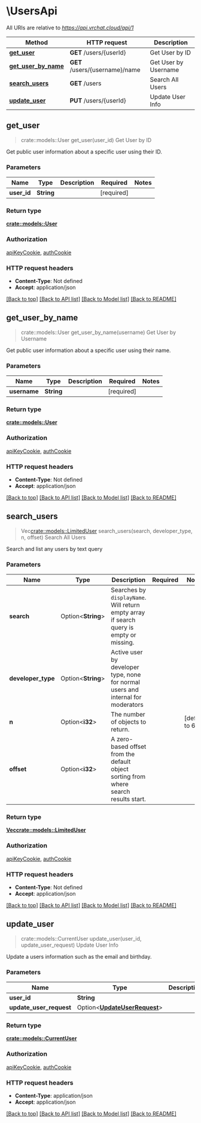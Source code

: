 # \UsersApi

All URIs are relative to *https://api.vrchat.cloud/api/1*

Method | HTTP request | Description
------------- | ------------- | -------------
[**get_user**](UsersApi.md#get_user) | **GET** /users/{userId} | Get User by ID
[**get_user_by_name**](UsersApi.md#get_user_by_name) | **GET** /users/{username}/name | Get User by Username
[**search_users**](UsersApi.md#search_users) | **GET** /users | Search All Users
[**update_user**](UsersApi.md#update_user) | **PUT** /users/{userId} | Update User Info



## get_user

> crate::models::User get_user(user_id)
Get User by ID

Get public user information about a specific user using their ID.

### Parameters


Name | Type | Description  | Required | Notes
------------- | ------------- | ------------- | ------------- | -------------
**user_id** | **String** |  | [required] |

### Return type

[**crate::models::User**](User.md)

### Authorization

[apiKeyCookie](../README.md#apiKeyCookie), [authCookie](../README.md#authCookie)

### HTTP request headers

- **Content-Type**: Not defined
- **Accept**: application/json

[[Back to top]](#) [[Back to API list]](../README.md#documentation-for-api-endpoints) [[Back to Model list]](../README.md#documentation-for-models) [[Back to README]](../README.md)


## get_user_by_name

> crate::models::User get_user_by_name(username)
Get User by Username

Get public user information about a specific user using their name.

### Parameters


Name | Type | Description  | Required | Notes
------------- | ------------- | ------------- | ------------- | -------------
**username** | **String** |  | [required] |

### Return type

[**crate::models::User**](User.md)

### Authorization

[apiKeyCookie](../README.md#apiKeyCookie), [authCookie](../README.md#authCookie)

### HTTP request headers

- **Content-Type**: Not defined
- **Accept**: application/json

[[Back to top]](#) [[Back to API list]](../README.md#documentation-for-api-endpoints) [[Back to Model list]](../README.md#documentation-for-models) [[Back to README]](../README.md)


## search_users

> Vec<crate::models::LimitedUser> search_users(search, developer_type, n, offset)
Search All Users

Search and list any users by text query

### Parameters


Name | Type | Description  | Required | Notes
------------- | ------------- | ------------- | ------------- | -------------
**search** | Option<**String**> | Searches by `displayName`. Will return empty array if search query is empty or missing. |  |
**developer_type** | Option<**String**> | Active user by developer type, none for normal users and internal for moderators |  |
**n** | Option<**i32**> | The number of objects to return. |  |[default to 60]
**offset** | Option<**i32**> | A zero-based offset from the default object sorting from where search results start. |  |

### Return type

[**Vec<crate::models::LimitedUser>**](LimitedUser.md)

### Authorization

[apiKeyCookie](../README.md#apiKeyCookie), [authCookie](../README.md#authCookie)

### HTTP request headers

- **Content-Type**: Not defined
- **Accept**: application/json

[[Back to top]](#) [[Back to API list]](../README.md#documentation-for-api-endpoints) [[Back to Model list]](../README.md#documentation-for-models) [[Back to README]](../README.md)


## update_user

> crate::models::CurrentUser update_user(user_id, update_user_request)
Update User Info

Update a users information such as the email and birthday.

### Parameters


Name | Type | Description  | Required | Notes
------------- | ------------- | ------------- | ------------- | -------------
**user_id** | **String** |  | [required] |
**update_user_request** | Option<[**UpdateUserRequest**](UpdateUserRequest.md)> |  |  |

### Return type

[**crate::models::CurrentUser**](CurrentUser.md)

### Authorization

[apiKeyCookie](../README.md#apiKeyCookie), [authCookie](../README.md#authCookie)

### HTTP request headers

- **Content-Type**: application/json
- **Accept**: application/json

[[Back to top]](#) [[Back to API list]](../README.md#documentation-for-api-endpoints) [[Back to Model list]](../README.md#documentation-for-models) [[Back to README]](../README.md)

